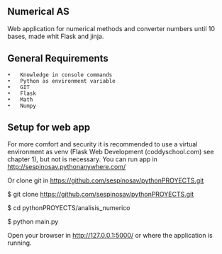 ## Numerical AS

Web application for numerical methods and converter numbers until 10 bases, made whit Flask and jinja.

## General Requirements
    •	Knowledge in console commands
    •	Python as environment variable
    •	GIT
    •	Flask
    •	Math
    •	Numpy
    
## Setup for web app

For more comfort and security it is recommended to use a virtual environment as venv (Flask Web Development (coddyschool.com) see chapter 1), but not is necessary.
You can run app in http://sespinosav.pythonanywhere.com/

Or clone git in https://github.com/sespinosav/pythonPROYECTS.git 

$ git clone https://github.com/sespinosav/pythonPROYECTS.git 

$ cd pythonPROYECTS/analisis_numerico

$ python  main.py

Open your browser in http://127.0.0.1:5000/ or where the application is running.
